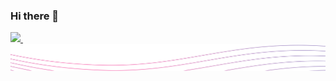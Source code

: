 ### Hi there 👋

<a href="https://www.linkedin.com/in/louis-thomas/">
  <img src="https://img.shields.io/badge/linkedin-%230077B5.svg?&style=for-the-badge&logo=linkedin&logoColor=white" />
</a>&nbsp;&nbsp;

<img align="center" src="./animation.svg" alt="Animation" />
